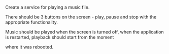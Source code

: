 
Create a service for playing a music file.

There should be 3 buttons on the screen - play, pause and stop with the appropriate functionality.

Music should be played when the screen is turned off, when the application is restarted, playback should start from the moment

where it was rebooted.


